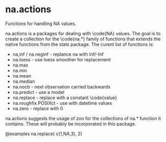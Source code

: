 na.actions
==========

Functions for handling NA values.

na.actions is a packages for dealing with \code{NA} values. The goal is 
to create a collection for the \code{na.*} family of functions that extends
the native functions from the stats package. The curent list of functions is:

 * na,inf / na.neginf - replance na with Inf/-Inf
 * na.loess - use loess smoother for replacement
 * na.max 
 * na.min 
 * na.mean
 * na.median
 * na.nocb - next observation carried backwards
 * na.predict - use a model 
 * na.replace - replace with a constant \code{value}
 * na.roughfix.POSIXct - use with datetime values
 * na.zero - replace with 0 

na.actions suggests the usage of zoo for the collections of na.* function it 
contains. These will probably be incorporated in this package.

@examples
  na.replace( c(1,NA,3), 2)
  